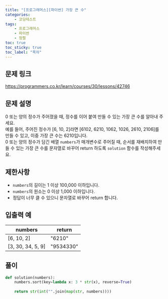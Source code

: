 ```yaml
---
title: "[프로그래머스][파이썬] 가장 큰 수"
categories: 
    - 코딩테스트
tags: 
    - 프로그래머스
    - 파이썬
    - 정렬
toc: true
toc_sticky: true
toc_label: "목차"
---
```


## 문제 링크

<https://programmers.co.kr/learn/courses/30/lessons/42746>

## 문제 설명

0 또는 양의 정수가 주어졌을 때, 정수를 이어 붙여 만들 수 있는 가장 큰 수를 알아내 주세요.  
예를 들어, 주어진 정수가 [6, 10, 2]라면 [6102, 6210, 1062, 1026, 2610, 2106]를 만들 수 있고, 이중 가장 큰 수는 6210입니다.  
0 또는 양의 정수가 담긴 배열 `numbers`가 매개변수로 주어질 때, 순서를 재배치하여 만들 수 있는 가장 큰 수를 문자열로 바꾸어 return 하도록 `solution` 함수를 작성해주세요.

## 제한사항

- `numbers`의 길이는 1 이상 100,000 이하입니다.
- `numbers`의 원소는 0 이상 1,000 이하입니다.
- 정답이 너무 클 수 있으니 문자열로 바꾸어 return 합니다.

## 입출력 예

|numbers|return|
|-------|------|
|[6, 10, 2]|"6210"|
|[3, 30, 34, 5, 9]|"9534330"|

## 풀이

```python
def solution(numbers):
    numbers.sort(key=lambda x: 3 * str(x), reverse=True)
    
    return str(int("".join(map(str, numbers))))
```